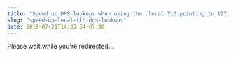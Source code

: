 ```yaml
---
title: "Speed up DNS lookups when using the .local TLD pointing to 127.0.0.1 on macOS"
slug: "speed-up-local-tld-dns-lookups"
date: 2018-07-21T14:33:54-07:00
---
```


<meta http-equiv="refresh" content="1;url=https://github.com/edavis/fieldnotes/issues/27" />

Please wait while you're redirected&hellip;
